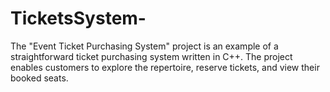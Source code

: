 # TicketsSystem-
The "Event Ticket Purchasing System" project is an example of a straightforward ticket purchasing system written in C++. The project enables customers to explore the repertoire, reserve tickets, and view their booked seats.
